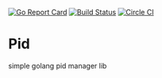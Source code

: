 [![Go Report Card](https://goreportcard.com/badge/github.com/mikif70/pidlib)](https://goreportcard.com/report/github.com/mikif70/pidlib)
[![Build Status](https://travis-ci.org/mikif70/pidlib.svg?branch=master)](https://travis-ci.org/mikif70/pidlib)
[![Circle CI](https://circleci.com/gh/mikif70/pidlib.svg?style=svg)](https://circleci.com/gh/mikif70/pidlib)


# Pid 
simple golang pid manager lib
